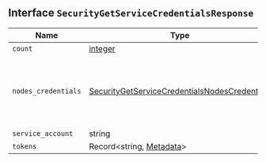 ## Interface `SecurityGetServiceCredentialsResponse`

| Name | Type | Description |
| - | - | - |
| `count` | [integer](./integer.md) | &nbsp; |
| `nodes_credentials` | [SecurityGetServiceCredentialsNodesCredentials](./SecurityGetServiceCredentialsNodesCredentials.md) | Service account credentials collected from all nodes of the cluster. |
| `service_account` | string | &nbsp; |
| `tokens` | Record<string, [Metadata](./Metadata.md)> | &nbsp; |
